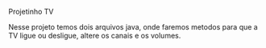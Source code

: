Projetinho TV

Nesse projeto temos dois arquivos java, onde faremos metodos para que a TV ligue ou desligue, altere os canais e os volumes.
